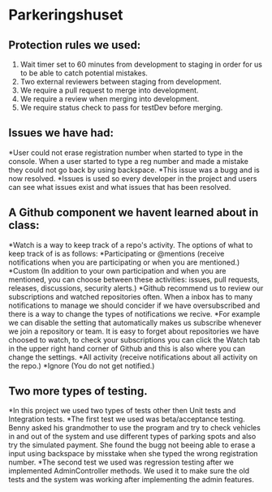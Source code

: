 # Parkeringshuset
## Protection rules we used: 
  1. Wait timer set to 60 minutes from development to staging in order for us to be able to catch potential mistakes.
  2. Two external reviewers between staging from development.
  3. We require a pull request to merge into development.
  4. We require a review when merging into development.
  5. We require status check to pass for testDev before merging.

## Issues we have had:
  *User could not erase registration number when started to type in the console.
   When a user started to type a reg number and made a mistake they could not go back by using backspace.
  *This issue was a bugg and is now resolved.
  *Issues is used so every developer in the project and users can see what issues exist and what issues that has been resolved.

## A Github component we havent learned about in class:
  *Watch is a way to keep track of a repo's activity. The options of what to keep track of is as follows:
  *Participating or @mentions (receive notifications when you are participating or when you are mentioned.)
  *Custom (In addition to your own participation and when you are mentioned, you can choose between these activities: issues, pull requests, releases, discussions, security alerts.)
  *Github recommend us to review our subscriptions and watched repositories often.
   When a inbox has to many notifications to manage we should concider if we have oversubscribed and there is a way to change the types of notifications we recive. 
  *For example we can disable the setting that automatically makes us subscribe whenever we join a repository or team.
   It is easy to forget about repositories we have choosed to watch, to check your subscriptions you can click the Watch tab in the upper right hand corner of Github 
   and this is also where you can change the settings.
  *All activity (receive notifications about all activity on the repo.)
  *Ignore (You do not get notified.)

## Two more types of testing.
*In this project we used two types of tests other then Unit tests and Integration tests.
*The first test we used was beta/acceptance testing. Benny asked his grandmother to use the program
 and try to check vehicles in and out of the system and use different types of parking spots and also try the simulated payment.
 She found the bugg not beeing able to erase a input using backspace by misstake when she typed the wrong registration number.
*The second test we used was regression testing after we implemented AdminController methods. 
 We used it to make sure the old tests and the system was working after implementing the admin features.
